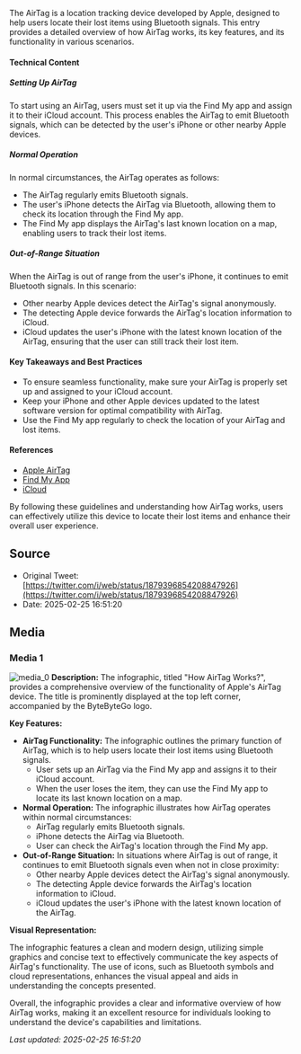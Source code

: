 The AirTag is a location tracking device developed by Apple, designed to help users locate their lost items using Bluetooth signals. This entry provides a detailed overview of how AirTag works, its key features, and its functionality in various scenarios.

#### Technical Content
##### Setting Up AirTag
To start using an AirTag, users must set it up via the Find My app and assign it to their iCloud account. This process enables the AirTag to emit Bluetooth signals, which can be detected by the user's iPhone or other nearby Apple devices.

##### Normal Operation
In normal circumstances, the AirTag operates as follows:
* The AirTag regularly emits Bluetooth signals.
* The user's iPhone detects the AirTag via Bluetooth, allowing them to check its location through the Find My app.
* The Find My app displays the AirTag's last known location on a map, enabling users to track their lost items.

##### Out-of-Range Situation
When the AirTag is out of range from the user's iPhone, it continues to emit Bluetooth signals. In this scenario:
* Other nearby Apple devices detect the AirTag's signal anonymously.
* The detecting Apple device forwards the AirTag's location information to iCloud.
* iCloud updates the user's iPhone with the latest known location of the AirTag, ensuring that the user can still track their lost item.

#### Key Takeaways and Best Practices
* To ensure seamless functionality, make sure your AirTag is properly set up and assigned to your iCloud account.
* Keep your iPhone and other Apple devices updated to the latest software version for optimal compatibility with AirTag.
* Use the Find My app regularly to check the location of your AirTag and lost items.

#### References
* [Apple AirTag](https://www.apple.com/airtag/)
* [Find My App](https://www.apple.com/find-my/)
* [iCloud](https://www.icloud.com/)

By following these guidelines and understanding how AirTag works, users can effectively utilize this device to locate their lost items and enhance their overall user experience.
## Source

- Original Tweet: [https://twitter.com/i/web/status/1879396854208847926](https://twitter.com/i/web/status/1879396854208847926)
- Date: 2025-02-25 16:51:20


## Media

### Media 1
![media_0](./media_0.jpg)
**Description:** The infographic, titled "How AirTag Works?", provides a comprehensive overview of the functionality of Apple's AirTag device. The title is prominently displayed at the top left corner, accompanied by the ByteByteGo logo.

**Key Features:**

* **AirTag Functionality:** The infographic outlines the primary function of AirTag, which is to help users locate their lost items using Bluetooth signals.
	+ User sets up an AirTag via the Find My app and assigns it to their iCloud account.
	+ When the user loses the item, they can use the Find My app to locate its last known location on a map.
* **Normal Operation:** The infographic illustrates how AirTag operates within normal circumstances:
	+ AirTag regularly emits Bluetooth signals.
	+ iPhone detects the AirTag via Bluetooth.
	+ User can check the AirTag's location through the Find My app.
* **Out-of-Range Situation:** In situations where AirTag is out of range, it continues to emit Bluetooth signals even when not in close proximity:
	+ Other nearby Apple devices detect the AirTag's signal anonymously.
	+ The detecting Apple device forwards the AirTag's location information to iCloud.
	+ iCloud updates the user's iPhone with the latest known location of the AirTag.

**Visual Representation:**

The infographic features a clean and modern design, utilizing simple graphics and concise text to effectively communicate the key aspects of AirTag's functionality. The use of icons, such as Bluetooth symbols and cloud representations, enhances the visual appeal and aids in understanding the concepts presented.

Overall, the infographic provides a clear and informative overview of how AirTag works, making it an excellent resource for individuals looking to understand the device's capabilities and limitations.

*Last updated: 2025-02-25 16:51:20*